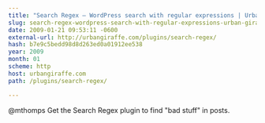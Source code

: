 ```yaml
---
title: "Search Regex – WordPress search with regular expressions | Urban Giraffe"
slug: search-regex-wordpress-search-with-regular-expressions-urban-giraffe
date: 2009-01-21 09:53:11 -0600
external-url: http://urbangiraffe.com/plugins/search-regex/
hash: b7e9c5bedd98d8d263ed0a01912ee538
year: 2009
month: 01
scheme: http
host: urbangiraffe.com
path: /plugins/search-regex/

---
```


@mthomps Get the Search Regex plugin to find "bad stuff" in posts. 
